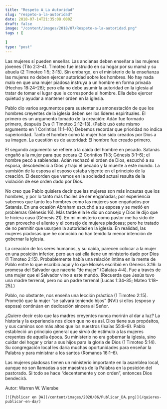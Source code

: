 ```yaml
---
title: "Respeto A La Autoridad"
slug: "respeto-a-la-autoridad"
date: 2018-07-14T21:35:08.000Z
draft: false
image: "/content/images/2018/07/Respeto-a-la-autoridad.png"
tags : [
    
]
type: "post"
---
```


   Las mujeres sí pueden enseñar. Las ancianas deben enseñar a las mujeres jóvenes (Tito 2:3–4). Timoteo fue instruido en su hogar por su mamá y su abuela (2 Timoteo 1:5; 3:15). Sin embargo, en el ministerio de la enseñanza las mujeres no deben ejercer autoridad sobre los hombres. No hay nada malo en que una mujer piadosa instruya a un hombre en forma privada (Hechos 18:24–28); pero ella no debe asumir la autoridad en la iglesia al tratar de tomar el lugar que le corresponde al hombre. Ella debe ejercer quietud y ayudar a mantener orden en la iglesia.

 Pablo dio varios argumentos para sustentar su amonestación de que los hombres creyentes de la iglesia deben ser los líderes espirituales. El primero es un argumento tomado de la creación: Adán fue formado primero, después Eva (1 Timoteo 2:12–13). (Pablo usó este mismo argumento en 1 Corintios 11:1–10.) Debemos recordar que prioridad no indica superioridad. Tanto el hombre como la mujer han sido creados por Dios a su imagen. La cuestión es de autoridad: El hombre fue creado primero.

 El segundo argumento se refiere a la caída del hombre en pecado. Satanás engañó a la mujer para que pecara (2 Corintios 11:3; Génesis 3:1–6); el hombre pecó a sabiendas. Adán rechazó el orden de Dios, escuchó a su esposa, desobedeció a Dios y trajo el pecado y la muerte a este mundo. La sumisión de la esposa al esposo estaba vigente en el principio de la creación. El desorden que vemos en la sociedad actual resulta de la violación de ese orden dado por Dios.

 No creo que Pablo quisiera decir que las mujeres son más incautas que los hombres, y por lo tanto más fáciles de ser engañadas; por experiencia sabemos que tanto los hombres como las mujeres son engañados por Satanás. En una ocasión Abraham escuchó a su esposa y se metió en problemas (Génesis 16). Más tarde ella le dio un consejo y Dios le dijo que le hiciera caso (Génesis 21). En mi ministerio como pastor me ha sido de gran provecho el aliento y el consejo de mujeres piadosas; pero he tratado de no permitir que usurpen la autoridad en la iglesia. En realidad, las mujeres piadosas que he conocido no han tenido la menor intención de gobernar la iglesia.

 La creación de los seres humanos, y su caída, parecen colocar a la mujer en una posición inferior, pero aun así ella tiene un ministerio dado por Dios (1 Timoteo 2:15). Probablemente había una relación íntima en la mente de Pablo entre lo que escribió aquí y lo que Moisés escribió en Génesis 3:16: la promesa del Salvador que nacería “de mujer” (Gálatas 4:4). Fue a través de una mujer que el Salvador vino a este mundo. (Recuerda que Jesús tuvo una madre terrenal, pero no un padre terrenal [Lucas 1:34–35; Mateo 1:18–25].)

 Pablo, no obstante, nos enseña una lección práctica (1 Timoteo 2:15). Prometió que la mujer “se salvará teniendo hijos” (NVI) si ellos (esposo y esposa) continúan en dedicación sincera al Señor.

 ¿Quiere decir esto que las madres creyentes nunca morirán al dar a luz? La historia y la experiencia nos dicen que no es así. Dios tiene sus propósitos, y sus caminos son más altos que los nuestros (Isaías 55:8–9). Pablo estableció un principio general que sirvió de estímulo a las mujeres creyentes de aquella época. Su ministerio no era gobernar la iglesia, sino cuidar del hogar y criar a sus hijos para la gloria de Dios (1 Timoteo 5:14). Su congregación local les daría muchas oportunidades para enseñar la Palabra y para ministrar a los santos (Romanos 16:1–6).

 Las mujeres piadosas tienen un ministerio importante en la asamblea local, aunque no son llamadas a ser maestras de la Palabra en la posición del pastorado. Si todo se hace “decentemente y con orden”, entonces Dios bendecirá.

 Autor: Warren W. Wiersbe

    [![Publicar en DA](/content/images/2020/06/Publicar_DA.png)](/quieres-publicar-en-da/) 